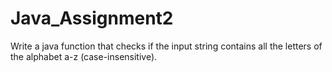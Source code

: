 # Java_Assignment2
Write a java function that checks if the input string contains all the letters of the alphabet a-z (case-insensitive).
